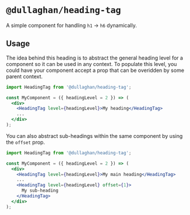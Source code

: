 # `@dullaghan/heading-tag`

A simple component for handling `h1` -> `h6` dynamically.

## Usage

The idea behind this heading is to abstract the general heading level for a component so it can be used in any context. To populate this level, you could have your component accept a prop that can be overidden by some parent context.

```jsx
import HeadingTag from '@dullaghan/heading-tag';

const MyComponent = ({ headingLevel = 2 }) => (
  <div>
    <HeadingTag level={headingLevel}>My heading</HeadingTag>
    ...
  </div>
);
```

You can also abstract sub-headings within the same component by using the `offset` prop.

```jsx
import HeadingTag from '@dullaghan/heading-tag';

const MyComponent = ({ headingLevel = 2 }) => (
  <div>
    <HeadingTag level={headingLevel}>My main heading</HeadingTag>
    ...
    <HeadingTag level={headingLevel} offset={1}>
      My sub-heading
    </HeadingTag>
  </div>
);
```
